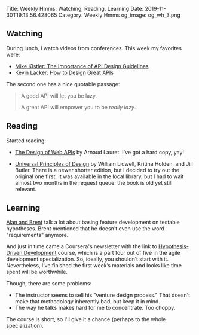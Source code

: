 Title: Weekly Hmms: Watching, Reading, Learning
Date: 2019-11-30T19:13:56.428065
Category: Weekly Hmms
og_image: og_wh_3.png


## Watching

During lunch, I watch videos from conferences. This week my favorites were:

* [Mike Kistler: The Importance of API Design Guidelines](https://www.youtube.com/watch?v=yYEne30CWUQ)
* [Kevin Lacker: How to Design Great APIs](https://www.youtube.com/watch?v=qCdpTji8nxo)

The second one has a nice quotable passage:

> A good API will let you be lazy.
> 
> A great API will empower you to be _really lazy_.


## Reading

Started reading: 

* [The Design of Web APIs](https://www.manning.com/books/the-design-of-web-apis) by Arnaud Lauret. I've got a hard copy, yay!

* [Universal Principles of Design](https://www.amazon.ca/Universal-Principles-Design-William-Lidwell/dp/1592530079) by William Lidwell, Kritina Holden, and Jill Butler. There is a newer shorter edition, but I decided to try out the original one first. It was available in the local library, but I had to wait almost two months in the request queue: the book is old yet still relevant.


## Learning

[Alan and Brent](https://www.angryweasel.com/ABTesting/) talk a lot about basing feature development on testable hypotheses. Brent mentioned that he doesn't even use the word "requirements" anymore.

And just in time came a Coursera's newsletter with the link to
[Hypothesis-Driven Development](https://www.coursera.org/learn/uva-darden-agile-testing) course, which is a part four out of five in the agile development specialization. So, ideally, you shouldn’t start with it. Nevertheless, I’ve finished the first week’s materials and looks like time spent will be worthwhile.

Though, there are some problems:

* The instructor seems to sell his "venture design process." That doesn't make that methodology inherently bad, but keep it in mind.
* The way he talks makes hard for me to concentrate. Too choppy.

The course is short, so I'll give it a chance (perhaps to the whole specialization).

